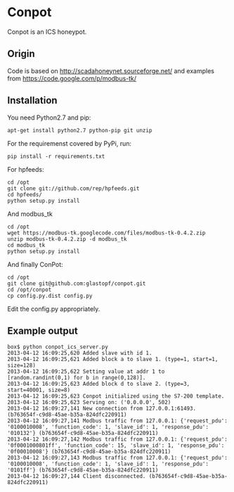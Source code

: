 # Conpot

Conpot is an ICS honeypot.

## Origin

Code is based on http://scadahoneynet.sourceforge.net/ and examples from https://code.google.com/p/modbus-tk/

## Installation

You need Python2.7 and pip:

    apt-get install python2.7 python-pip git unzip

For the requiremenst covered by PyPi, run:

    pip install -r requirements.txt

For hpfeeds:

    cd /opt
    git clone git://github.com/rep/hpfeeds.git
    cd hpfeeds/
    python setup.py install

And modbus_tk

    cd /opt
    wget https://modbus-tk.googlecode.com/files/modbus-tk-0.4.2.zip
    unzip modbus-tk-0.4.2.zip -d modbus_tk
    cd modbus_tk
    python setup.py install

And finally ConPot:

    cd /opt
    git clone git@github.com:glastopf/conpot.git
    cd /opt/conpot
    cp config.py.dist config.py

Edit the config.py appropriately.

## Example output
``` shell
box$ python conpot_ics_server.py 
2013-04-12 16:09:25,620 Added slave with id 1.
2013-04-12 16:09:25,621 Added block a to slave 1. (type=1, start=1, size=128)
2013-04-12 16:09:25,622 Setting value at addr 1 to [random.randint(0,1) for b in range(0,128)].
2013-04-12 16:09:25,623 Added block d to slave 2. (type=3, start=40001, size=8)
2013-04-12 16:09:25,623 Conpot initialized using the S7-200 template.
2013-04-12 16:09:25,623 Serving on: ('0.0.0.0', 502)
2013-04-12 16:09:27,141 New connection from 127.0.0.1:61493. (b763654f-c9d8-45ae-b35a-824dfc220911)
2013-04-12 16:09:27,141 Modbus traffic from 127.0.0.1: {'request_pdu': '0100010008', 'function_code': 1, 'slave_id': 1, 'response_pdu': '010132'} (b763654f-c9d8-45ae-b35a-824dfc220911)
2013-04-12 16:09:27,142 Modbus traffic from 127.0.0.1: {'request_pdu': '0f0001000801ff', 'function_code': 15, 'slave_id': 1, 'response_pdu': '0f00010008'} (b763654f-c9d8-45ae-b35a-824dfc220911)
2013-04-12 16:09:27,143 Modbus traffic from 127.0.0.1: {'request_pdu': '0100010008', 'function_code': 1, 'slave_id': 1, 'response_pdu': '0101ff'} (b763654f-c9d8-45ae-b35a-824dfc220911)
2013-04-12 16:09:27,144 Client disconnected. (b763654f-c9d8-45ae-b35a-824dfc220911)
```
